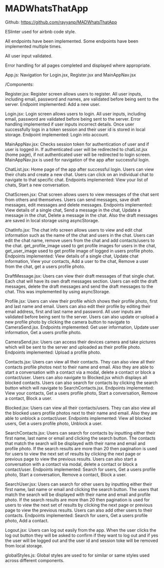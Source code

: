 # MADWhatsThatApp

Github: https://github.com/rayyanp/MADWhatsThatApp

ESlinter used for airbnb code style.

All endpoints have been implemented. Some endpoints have been implemented multiple times.

All user input validated.

Error handling for all pages completed and displayed where appropriate.

App.js: Navigation for Login.jsx, Register.jsx and MainAppNav.jsx

/Components:

Register.jsx: Register screen allows users to register. All user inputs, including email, password and names, are validated before being sent to the server. Endpoint implemented: Add a new user.

Login.jsx: Login screen allows users to login. All user inputs, including email, password are validated before being sent to the server. Error handling implemented if user inputs incorrect details. Once user successfully logs in a token session and their user id is stored in local storage. Endpoint implemented: Login into account.

MainAppNav.jsx: Checks session token for authentication of user and if user is logged in. If authenticated user will be redirected to chatList.jsx (home page), if not authenticated user will be redirected to login screen. MainAppNav.jsx is used for navigation of the app after successful login. 

ChatList.jsx: Home page of the app after successful login. Users can view their chats and create a new chat. Users can click on an individual chat to navigate to that specific chat. Endpoints implemented: View your list of chats, Start a new conversation.

ChatScreen.jsx: Chat screen allows users to view messages of the chat sent from others and themselves. Users can send messages, save draft messages, edit messages and delete messages.
Endpoints implemented: View details of a single chat, Send a message in the chat, Update a message in the chat, Delete a message in the chat.
Also the draft messages are saved in local storage using asyncStorage.

ChatInfo.jsx: The chat info screen allows users to view and edit chat information such as the name of the chat and users in the chat. Users can edit the chat name, remove users from the chat and add contacts/users to the chat. get_profile_image used to get profile images for users in the chat, get_user_image used to get profile image of logged in users profile photo.  Endpoints implemented: View details of a single chat, Update chat information, View your contacts, Add a user to the chat, Remove a user from the chat, get a users profile photo.

DraftMessage.jsx: Users can view their draft messages of that single chat. Each chat will have its own draft messages section. Users can edit the draft messages, delete the draft messages and send the draft messages to the chat. This was implemented by using asyncStorage.

Profile.jsx: Users can view their profile which shows their profile photo, first and last name and email. Users can also edit their profile by editing their email address, first and last name and password. All user inputs are validated before being sent to the server. Users can also update or upload a new profile photo by clicking the camera button to navigate to CameraSend.jsx. Endpoints implemented: Get user information, Update user information, Get a users profile photo.

CameraSend.jsx: Users can access their devices camera and take pictures which will be sent to the server and uploaded as their profile photo. Endpoints implemented: Upload a profile photo.

Contacts.jsx: Users can view all their contacts. They can also view all their contacts profile photos next to their name and email. Also they are able to start a conversation with a contact via a modal, delete a contact or block a contact/user. Users can also navigate to Blocked.jsx which displays all blocked contacts. Users can also search for contacts by clicking the search button which will navigate to SearchContacts.jsx. Endpoints implemented: View your contacts, Get a users profile photo, Start a conversation, Remove a contact, Block a user.

Blocked.jsx: Users can view all their contacts/users. They can also view all the blocked users profile photos next to their name and email. Also they are able to unblock a contact/user.
Endpoints implemented: View all blocked users, Get a users profile photo, Unblock a user.

SearchContacts.jsx: Users can search for contacts by inputting either their first name, last name or email and clicking the search button. The contacts that match the search will be displayed with their name and email and profile photo. If the search results are more than 20 then pagination is used for users to view the next set of results by clicking the next page or previous page to view the previous results. Users can also start a conversation with a contact via modal, delete a contact or block a contact/user. Endpoints implemented: Search for users, Get a users profile photo, Start a conversation, Remove a contact, Block a user.

SearchUser.jsx: Users can search for other users by inputting either their first name, last name or email and clicking the search button. The users that match the search will be displayed with their name and email and profile photo. If the search results are more than 20 then pagination is used for users to view the next set of results by clicking the next page or previous page to view the previous results. Users can also add other users to their contacts. Endpoints implemented: Search for users, Get a users profile photo, Add a contact.

Logout.jsx: Users can log out easily from the app. When the user clicks the log out button they will be asked to confirm if they want to log out and if yes the user will be logged out and the user id and session toke will be removed from local storage.

globalStyles.js: Global styles are used to for similar or same styles used across different components.

